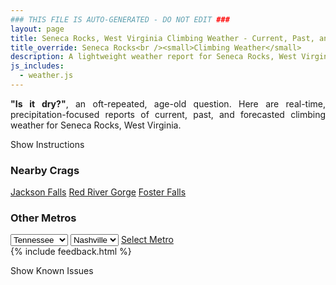 ```yaml
---
### THIS FILE IS AUTO-GENERATED - DO NOT EDIT ###
layout: page
title: Seneca Rocks, West Virginia Climbing Weather - Current, Past, and Forecasted Report
title_override: Seneca Rocks<br /><small>Climbing Weather</small>
description: A lightweight weather report for Seneca Rocks, West Virginia. Optimized for slow internet connections.
js_includes:
  - weather.js
---
```


<section class="measure center lh-copy f5-ns f6 ph2 mv4" style="text-align: justify;">
<strong>"Is it dry?"</strong>, an oft-repeated, age-old question. Here are real-time,
precipitation-focused reports of current, past, and forecasted climbing weather for Seneca Rocks, West Virginia.
</section>

<p id="settings-toggle" class="mw5 b center tc hover-light-red black-70 pointer">Show Instructions</p>
<section id="settings" class="overflow-hidden" style="display:none;">
    <div class="mv2 ph2 center">
        <div class="fn f6 tc pv2">
            <p class="measure lh-copy center"><strong>Show/hide hourly forecasts</strong> by clicking the desired day.</p>
            <hr class="mw5 p0 mv2 o-60 b0 bt b--light-red light-red bg-light-red">
            <p class="measure lh-copy center"><strong>Current and Past conditions</strong> are measured by the nearest weather station. <strong>Forecast conditions</strong> are calculated and polled separately.</p>
            <hr class="mw5 p0 mv2 o-60 b0 bt b--light-red light-red bg-light-red">
            <p class="measure lh-copy center"><strong>Having issues?</strong> Try <a id="clear-cache" class="no-underline relative fancy-link light-red hover-light-red" href="#">clearing the local cache</a>.</p>
            <hr class="mw5 p0 mv2 o-60 b0 bt b--light-red light-red bg-light-red">
            <p class="measure lh-copy center">Weather data sourced from <a class="no-underline fancy-link relative light-red" target="_blank" href="https://www.weather.gov/documentation/services-web-api">weather.gov</a>.</p>
        </div>
    </div>
</section>
<section id="weather" data-crag="seneca-rocks-west-virginia" class="mv4-ns mv3 ph2 center"></section>
<section id="nearby" class="tc lh-copy">
  <h3>Nearby Crags</h3>
<a class="nowrap no-underline fancy-link relative light-red mh3" href="/crags/jackson-falls-illinois-weather.html">Jackson Falls</a>
<a class="nowrap no-underline fancy-link relative light-red mh3" href="/crags/red-river-gorge-kentucky-weather.html">Red River Gorge</a>
<a class="nowrap no-underline fancy-link relative light-red mh3" href="/crags/foster-falls-tennessee-weather.html">Foster Falls</a>
</section>
<section id="nearby" class="tc lh-copy">
  <h3>Other Metros</h3>
  <select class="ma1 bg-near-white pa2" id="stateSel">
    <option value="Texas">Texas</option>
    <option value="Washington">Washington</option>
    <option value="Colorado">Colorado</option>
    <option value="Tennessee" selected>Tennessee</option>
    <option value="Utah">Utah</option>
    <option value="California">California</option>
  </select>
  <select class="ma1 bg-near-white pa2" id="citySel">
    <option value="Nashville" selected>Nashville</option>
  </select>
  <a id="selectMetro" class="f6 link dim ph3 pv2 ma1 dib white bg-light-red" href="/crags/nashville-tennessee-weather.html">Select Metro</a>
  <script>
    var states = [];
    states["Texas"] = "Austin"
    states["Washington"] = "Seattle"
    states["Colorado"] = "Denver"
    states["Tennessee"] = "Nashville"
    states["Utah"] = "Salt Lake City"
    states["California"] = "San Francisco|Los Angeles"
  </script>
</section>
{% include feedback.html %}
<p id="issues-toggle" class="mw5 b center tc hover-light-red black-70 pointer">Show Known Issues</p>
<section id="issues" class="overflow-hidden tc f6">
</section>

<script>
  var weekly_LWX_14_57 = {"updated":"2023-02-05T07:48:00+00:00","units":"us","forecastGenerator":"BaselineForecastGenerator","generatedAt":"2023-02-05T08:33:29+00:00","updateTime":"2023-02-05T07:48:00+00:00","validTimes":"2023-02-05T01:00:00+00:00/P8D","elevation":{"unitCode":"wmoUnit:m","value":631.8504},"periods":[{"number":1,"name":"Overnight","startTime":"2023-02-05T03:00:00-05:00","endTime":"2023-02-05T06:00:00-05:00","isDaytime":false,"temperature":31,"temperatureUnit":"F","temperatureTrend":"rising","windSpeed":"7 to 10 mph","windDirection":"SW","icon":"https://api.weather.gov/icons/land/night/bkn?size=medium","shortForecast":"Mostly Cloudy","detailedForecast":"Mostly cloudy. Low around 31, with temperatures rising to around 37 overnight. Southwest wind 7 to 10 mph."},{"number":2,"name":"Sunday","startTime":"2023-02-05T06:00:00-05:00","endTime":"2023-02-05T18:00:00-05:00","isDaytime":true,"temperature":53,"temperatureUnit":"F","temperatureTrend":null,"windSpeed":"7 to 17 mph","windDirection":"SW","icon":"https://api.weather.gov/icons/land/day/bkn?size=medium","shortForecast":"Mostly Cloudy","detailedForecast":"Mostly cloudy, with a high near 53. Southwest wind 7 to 17 mph, with gusts as high as 26 mph."},{"number":3,"name":"Sunday Night","startTime":"2023-02-05T18:00:00-05:00","endTime":"2023-02-06T06:00:00-05:00","isDaytime":false,"temperature":35,"temperatureUnit":"F","temperatureTrend":null,"windSpeed":"10 mph","windDirection":"W","icon":"https://api.weather.gov/icons/land/night/rain_showers,20/snow,20?size=medium","shortForecast":"Slight Chance Rain Showers then Slight Chance Rain And Snow Showers","detailedForecast":"A slight chance of rain showers between 7pm and 4am, then a slight chance of rain and snow showers. Mostly cloudy, with a low around 35. West wind around 10 mph, with gusts as high as 23 mph. Chance of precipitation is 20%."},{"number":4,"name":"Monday","startTime":"2023-02-06T06:00:00-05:00","endTime":"2023-02-06T18:00:00-05:00","isDaytime":true,"temperature":43,"temperatureUnit":"F","temperatureTrend":null,"windSpeed":"3 to 9 mph","windDirection":"NW","icon":"https://api.weather.gov/icons/land/day/snow,20/sct?size=medium","shortForecast":"Slight Chance Rain And Snow Showers then Mostly Sunny","detailedForecast":"A slight chance of rain and snow showers before 7am. Mostly sunny, with a high near 43. Northwest wind 3 to 9 mph, with gusts as high as 22 mph. Chance of precipitation is 20%."},{"number":5,"name":"Monday Night","startTime":"2023-02-06T18:00:00-05:00","endTime":"2023-02-07T06:00:00-05:00","isDaytime":false,"temperature":29,"temperatureUnit":"F","temperatureTrend":null,"windSpeed":"2 to 6 mph","windDirection":"SW","icon":"https://api.weather.gov/icons/land/night/sct?size=medium","shortForecast":"Partly Cloudy","detailedForecast":"Partly cloudy, with a low around 29. Southwest wind 2 to 6 mph."},{"number":6,"name":"Tuesday","startTime":"2023-02-07T06:00:00-05:00","endTime":"2023-02-07T18:00:00-05:00","isDaytime":true,"temperature":55,"temperatureUnit":"F","temperatureTrend":null,"windSpeed":"6 to 13 mph","windDirection":"SW","icon":"https://api.weather.gov/icons/land/day/bkn?size=medium","shortForecast":"Partly Sunny","detailedForecast":"Partly sunny, with a high near 55."},{"number":7,"name":"Tuesday Night","startTime":"2023-02-07T18:00:00-05:00","endTime":"2023-02-08T06:00:00-05:00","isDaytime":false,"temperature":42,"temperatureUnit":"F","temperatureTrend":null,"windSpeed":"14 to 17 mph","windDirection":"SW","icon":"https://api.weather.gov/icons/land/night/bkn?size=medium","shortForecast":"Mostly Cloudy","detailedForecast":"Mostly cloudy, with a low around 42."},{"number":8,"name":"Wednesday","startTime":"2023-02-08T06:00:00-05:00","endTime":"2023-02-08T18:00:00-05:00","isDaytime":true,"temperature":57,"temperatureUnit":"F","temperatureTrend":null,"windSpeed":"6 to 13 mph","windDirection":"SW","icon":"https://api.weather.gov/icons/land/day/bkn?size=medium","shortForecast":"Mostly Cloudy","detailedForecast":"Mostly cloudy, with a high near 57."},{"number":9,"name":"Wednesday Night","startTime":"2023-02-08T18:00:00-05:00","endTime":"2023-02-09T06:00:00-05:00","isDaytime":false,"temperature":42,"temperatureUnit":"F","temperatureTrend":null,"windSpeed":"6 to 13 mph","windDirection":"S","icon":"https://api.weather.gov/icons/land/night/bkn/rain_showers?size=medium","shortForecast":"Mostly Cloudy then Slight Chance Rain Showers","detailedForecast":"A slight chance of rain showers after 1am. Mostly cloudy, with a low around 42."},{"number":10,"name":"Thursday","startTime":"2023-02-09T06:00:00-05:00","endTime":"2023-02-09T18:00:00-05:00","isDaytime":true,"temperature":58,"temperatureUnit":"F","temperatureTrend":null,"windSpeed":"13 to 20 mph","windDirection":"SW","icon":"https://api.weather.gov/icons/land/day/rain_showers,60?size=medium","shortForecast":"Rain Showers Likely","detailedForecast":"Rain showers likely. Mostly cloudy, with a high near 58. Chance of precipitation is 60%."},{"number":11,"name":"Thursday Night","startTime":"2023-02-09T18:00:00-05:00","endTime":"2023-02-10T06:00:00-05:00","isDaytime":false,"temperature":41,"temperatureUnit":"F","temperatureTrend":null,"windSpeed":"10 to 16 mph","windDirection":"SW","icon":"https://api.weather.gov/icons/land/night/rain_showers,50/rain_showers?size=medium","shortForecast":"Chance Rain Showers","detailedForecast":"A chance of rain showers before 1am. Mostly cloudy, with a low around 41. Chance of precipitation is 50%."},{"number":12,"name":"Friday","startTime":"2023-02-10T06:00:00-05:00","endTime":"2023-02-10T18:00:00-05:00","isDaytime":true,"temperature":54,"temperatureUnit":"F","temperatureTrend":null,"windSpeed":"10 mph","windDirection":"SW","icon":"https://api.weather.gov/icons/land/day/rain_showers?size=medium","shortForecast":"Slight Chance Rain Showers","detailedForecast":"A slight chance of rain showers after 7am. Mostly cloudy, with a high near 54."},{"number":13,"name":"Friday Night","startTime":"2023-02-10T18:00:00-05:00","endTime":"2023-02-11T06:00:00-05:00","isDaytime":false,"temperature":30,"temperatureUnit":"F","temperatureTrend":null,"windSpeed":"9 to 14 mph","windDirection":"SW","icon":"https://api.weather.gov/icons/land/night/rain_showers?size=medium","shortForecast":"Slight Chance Rain Showers","detailedForecast":"A slight chance of rain showers. Mostly cloudy, with a low around 30."},{"number":14,"name":"Saturday","startTime":"2023-02-11T06:00:00-05:00","endTime":"2023-02-11T18:00:00-05:00","isDaytime":true,"temperature":37,"temperatureUnit":"F","temperatureTrend":null,"windSpeed":"14 to 17 mph","windDirection":"W","icon":"https://api.weather.gov/icons/land/day/rain_showers,30/snow,30?size=medium","shortForecast":"Chance Rain Showers then Slight Chance Rain And Snow Showers","detailedForecast":"A chance of rain showers before 1pm, then a slight chance of rain and snow showers. Mostly cloudy, with a high near 37. Chance of precipitation is 30%."}]}
  var hourly_LWX_14_57 = {"@context":["https://geojson.org/geojson-ld/geojson-context.jsonld",{"@version":"1.1","wx":"https://api.weather.gov/ontology#","geo":"http://www.opengis.net/ont/geosparql#","unit":"http://codes.wmo.int/common/unit/","@vocab":"https://api.weather.gov/ontology#"}],"type":"Feature","geometry":{"type":"Polygon","coordinates":[[[-79.3972496,38.8393141],[-79.40051389999999,38.8173131],[-79.37227449999999,38.8147678],[-79.36900429999999,38.8367685],[-79.3972496,38.8393141]]]},"properties":{"updated":"2023-02-05T07:48:00+00:00","units":"us","forecastGenerator":"HourlyForecastGenerator","generatedAt":"2023-02-05T08:33:30+00:00","updateTime":"2023-02-05T07:48:00+00:00","validTimes":"2023-02-05T01:00:00+00:00/P8D","elevation":{"unitCode":"wmoUnit:m","value":631.8504},"periods":[{"number":1,"name":"","startTime":"2023-02-05T03:00:00-05:00","endTime":"2023-02-05T04:00:00-05:00","isDaytime":false,"temperature":38,"temperatureUnit":"F","temperatureTrend":null,"windSpeed":"10 mph","windDirection":"SW","icon":"https://api.weather.gov/icons/land/night/bkn?size=small","shortForecast":"Mostly Cloudy","detailedForecast":""},{"number":2,"name":"","startTime":"2023-02-05T04:00:00-05:00","endTime":"2023-02-05T05:00:00-05:00","isDaytime":false,"temperature":38,"temperatureUnit":"F","temperatureTrend":null,"windSpeed":"8 mph","windDirection":"W","icon":"https://api.weather.gov/icons/land/night/bkn?size=small","shortForecast":"Mostly Cloudy","detailedForecast":""},{"number":3,"name":"","startTime":"2023-02-05T05:00:00-05:00","endTime":"2023-02-05T06:00:00-05:00","isDaytime":false,"temperature":37,"temperatureUnit":"F","temperatureTrend":null,"windSpeed":"7 mph","windDirection":"SW","icon":"https://api.weather.gov/icons/land/night/bkn?size=small","shortForecast":"Mostly Cloudy","detailedForecast":""},{"number":4,"name":"","startTime":"2023-02-05T06:00:00-05:00","endTime":"2023-02-05T07:00:00-05:00","isDaytime":true,"temperature":35,"temperatureUnit":"F","temperatureTrend":null,"windSpeed":"7 mph","windDirection":"SW","icon":"https://api.weather.gov/icons/land/day/bkn?size=small","shortForecast":"Partly Sunny","detailedForecast":""},{"number":5,"name":"","startTime":"2023-02-05T07:00:00-05:00","endTime":"2023-02-05T08:00:00-05:00","isDaytime":true,"temperature":38,"temperatureUnit":"F","temperatureTrend":null,"windSpeed":"7 mph","windDirection":"SW","icon":"https://api.weather.gov/icons/land/day/bkn?size=small","shortForecast":"Partly Sunny","detailedForecast":""},{"number":6,"name":"","startTime":"2023-02-05T08:00:00-05:00","endTime":"2023-02-05T09:00:00-05:00","isDaytime":true,"temperature":39,"temperatureUnit":"F","temperatureTrend":null,"windSpeed":"7 mph","windDirection":"SW","icon":"https://api.weather.gov/icons/land/day/bkn?size=small","shortForecast":"Mostly Cloudy","detailedForecast":""},{"number":7,"name":"","startTime":"2023-02-05T09:00:00-05:00","endTime":"2023-02-05T10:00:00-05:00","isDaytime":true,"temperature":42,"temperatureUnit":"F","temperatureTrend":null,"windSpeed":"8 mph","windDirection":"SW","icon":"https://api.weather.gov/icons/land/day/bkn?size=small","shortForecast":"Mostly Cloudy","detailedForecast":""},{"number":8,"name":"","startTime":"2023-02-05T10:00:00-05:00","endTime":"2023-02-05T11:00:00-05:00","isDaytime":true,"temperature":47,"temperatureUnit":"F","temperatureTrend":null,"windSpeed":"15 mph","windDirection":"SW","icon":"https://api.weather.gov/icons/land/day/bkn?size=small","shortForecast":"Mostly Cloudy","detailedForecast":""},{"number":9,"name":"","startTime":"2023-02-05T11:00:00-05:00","endTime":"2023-02-05T12:00:00-05:00","isDaytime":true,"temperature":49,"temperatureUnit":"F","temperatureTrend":null,"windSpeed":"15 mph","windDirection":"W","icon":"https://api.weather.gov/icons/land/day/bkn?size=small","shortForecast":"Mostly Cloudy","detailedForecast":""},{"number":10,"name":"","startTime":"2023-02-05T12:00:00-05:00","endTime":"2023-02-05T13:00:00-05:00","isDaytime":true,"temperature":51,"temperatureUnit":"F","temperatureTrend":null,"windSpeed":"15 mph","windDirection":"W","icon":"https://api.weather.gov/icons/land/day/bkn?size=small","shortForecast":"Mostly Cloudy","detailedForecast":""},{"number":11,"name":"","startTime":"2023-02-05T13:00:00-05:00","endTime":"2023-02-05T14:00:00-05:00","isDaytime":true,"temperature":52,"temperatureUnit":"F","temperatureTrend":null,"windSpeed":"17 mph","windDirection":"W","icon":"https://api.weather.gov/icons/land/day/bkn?size=small","shortForecast":"Mostly Cloudy","detailedForecast":""},{"number":12,"name":"","startTime":"2023-02-05T14:00:00-05:00","endTime":"2023-02-05T15:00:00-05:00","isDaytime":true,"temperature":52,"temperatureUnit":"F","temperatureTrend":null,"windSpeed":"16 mph","windDirection":"SW","icon":"https://api.weather.gov/icons/land/day/bkn?size=small","shortForecast":"Mostly Cloudy","detailedForecast":""},{"number":13,"name":"","startTime":"2023-02-05T15:00:00-05:00","endTime":"2023-02-05T16:00:00-05:00","isDaytime":true,"temperature":52,"temperatureUnit":"F","temperatureTrend":null,"windSpeed":"15 mph","windDirection":"SW","icon":"https://api.weather.gov/icons/land/day/bkn?size=small","shortForecast":"Mostly Cloudy","detailedForecast":""},{"number":14,"name":"","startTime":"2023-02-05T16:00:00-05:00","endTime":"2023-02-05T17:00:00-05:00","isDaytime":true,"temperature":51,"temperatureUnit":"F","temperatureTrend":null,"windSpeed":"15 mph","windDirection":"SW","icon":"https://api.weather.gov/icons/land/day/bkn?size=small","shortForecast":"Mostly Cloudy","detailedForecast":""},{"number":15,"name":"","startTime":"2023-02-05T17:00:00-05:00","endTime":"2023-02-05T18:00:00-05:00","isDaytime":true,"temperature":48,"temperatureUnit":"F","temperatureTrend":null,"windSpeed":"13 mph","windDirection":"SW","icon":"https://api.weather.gov/icons/land/day/bkn?size=small","shortForecast":"Mostly Cloudy","detailedForecast":""},{"number":16,"name":"","startTime":"2023-02-05T18:00:00-05:00","endTime":"2023-02-05T19:00:00-05:00","isDaytime":false,"temperature":45,"temperatureUnit":"F","temperatureTrend":null,"windSpeed":"10 mph","windDirection":"SW","icon":"https://api.weather.gov/icons/land/night/bkn?size=small","shortForecast":"Mostly Cloudy","detailedForecast":""},{"number":17,"name":"","startTime":"2023-02-05T19:00:00-05:00","endTime":"2023-02-05T20:00:00-05:00","isDaytime":false,"temperature":42,"temperatureUnit":"F","temperatureTrend":null,"windSpeed":"10 mph","windDirection":"SW","icon":"https://api.weather.gov/icons/land/night/rain_showers?size=small","shortForecast":"Slight Chance Rain Showers","detailedForecast":""},{"number":18,"name":"","startTime":"2023-02-05T20:00:00-05:00","endTime":"2023-02-05T21:00:00-05:00","isDaytime":false,"temperature":41,"temperatureUnit":"F","temperatureTrend":null,"windSpeed":"10 mph","windDirection":"SW","icon":"https://api.weather.gov/icons/land/night/rain_showers?size=small","shortForecast":"Slight Chance Rain Showers","detailedForecast":""},{"number":19,"name":"","startTime":"2023-02-05T21:00:00-05:00","endTime":"2023-02-05T22:00:00-05:00","isDaytime":false,"temperature":41,"temperatureUnit":"F","temperatureTrend":null,"windSpeed":"10 mph","windDirection":"W","icon":"https://api.weather.gov/icons/land/night/rain_showers?size=small","shortForecast":"Slight Chance Rain Showers","detailedForecast":""},{"number":20,"name":"","startTime":"2023-02-05T22:00:00-05:00","endTime":"2023-02-05T23:00:00-05:00","isDaytime":false,"temperature":40,"temperatureUnit":"F","temperatureTrend":null,"windSpeed":"9 mph","windDirection":"W","icon":"https://api.weather.gov/icons/land/night/rain_showers?size=small","shortForecast":"Slight Chance Rain Showers","detailedForecast":""},{"number":21,"name":"","startTime":"2023-02-05T23:00:00-05:00","endTime":"2023-02-06T00:00:00-05:00","isDaytime":false,"temperature":40,"temperatureUnit":"F","temperatureTrend":null,"windSpeed":"9 mph","windDirection":"W","icon":"https://api.weather.gov/icons/land/night/rain_showers?size=small","shortForecast":"Slight Chance Rain Showers","detailedForecast":""},{"number":22,"name":"","startTime":"2023-02-06T00:00:00-05:00","endTime":"2023-02-06T01:00:00-05:00","isDaytime":false,"temperature":39,"temperatureUnit":"F","temperatureTrend":null,"windSpeed":"9 mph","windDirection":"W","icon":"https://api.weather.gov/icons/land/night/rain_showers?size=small","shortForecast":"Slight Chance Rain Showers","detailedForecast":""},{"number":23,"name":"","startTime":"2023-02-06T01:00:00-05:00","endTime":"2023-02-06T02:00:00-05:00","isDaytime":false,"temperature":39,"temperatureUnit":"F","temperatureTrend":null,"windSpeed":"9 mph","windDirection":"W","icon":"https://api.weather.gov/icons/land/night/rain_showers?size=small","shortForecast":"Slight Chance Rain Showers","detailedForecast":""},{"number":24,"name":"","startTime":"2023-02-06T02:00:00-05:00","endTime":"2023-02-06T03:00:00-05:00","isDaytime":false,"temperature":39,"temperatureUnit":"F","temperatureTrend":null,"windSpeed":"9 mph","windDirection":"W","icon":"https://api.weather.gov/icons/land/night/rain_showers?size=small","shortForecast":"Slight Chance Rain Showers","detailedForecast":""},{"number":25,"name":"","startTime":"2023-02-06T03:00:00-05:00","endTime":"2023-02-06T04:00:00-05:00","isDaytime":false,"temperature":38,"temperatureUnit":"F","temperatureTrend":null,"windSpeed":"9 mph","windDirection":"W","icon":"https://api.weather.gov/icons/land/night/rain_showers?size=small","shortForecast":"Slight Chance Rain Showers","detailedForecast":""},{"number":26,"name":"","startTime":"2023-02-06T04:00:00-05:00","endTime":"2023-02-06T05:00:00-05:00","isDaytime":false,"temperature":36,"temperatureUnit":"F","temperatureTrend":null,"windSpeed":"9 mph","windDirection":"W","icon":"https://api.weather.gov/icons/land/night/snow?size=small","shortForecast":"Slight Chance Rain And Snow Showers","detailedForecast":""},{"number":27,"name":"","startTime":"2023-02-06T05:00:00-05:00","endTime":"2023-02-06T06:00:00-05:00","isDaytime":false,"temperature":36,"temperatureUnit":"F","temperatureTrend":null,"windSpeed":"9 mph","windDirection":"W","icon":"https://api.weather.gov/icons/land/night/snow?size=small","shortForecast":"Slight Chance Rain And Snow Showers","detailedForecast":""},{"number":28,"name":"","startTime":"2023-02-06T06:00:00-05:00","endTime":"2023-02-06T07:00:00-05:00","isDaytime":true,"temperature":35,"temperatureUnit":"F","temperatureTrend":null,"windSpeed":"9 mph","windDirection":"W","icon":"https://api.weather.gov/icons/land/day/snow?size=small","shortForecast":"Slight Chance Rain And Snow Showers","detailedForecast":""},{"number":29,"name":"","startTime":"2023-02-06T07:00:00-05:00","endTime":"2023-02-06T08:00:00-05:00","isDaytime":true,"temperature":35,"temperatureUnit":"F","temperatureTrend":null,"windSpeed":"9 mph","windDirection":"NW","icon":"https://api.weather.gov/icons/land/day/bkn?size=small","shortForecast":"Partly Sunny","detailedForecast":""},{"number":30,"name":"","startTime":"2023-02-06T08:00:00-05:00","endTime":"2023-02-06T09:00:00-05:00","isDaytime":true,"temperature":35,"temperatureUnit":"F","temperatureTrend":null,"windSpeed":"9 mph","windDirection":"NW","icon":"https://api.weather.gov/icons/land/day/bkn?size=small","shortForecast":"Partly Sunny","detailedForecast":""},{"number":31,"name":"","startTime":"2023-02-06T09:00:00-05:00","endTime":"2023-02-06T10:00:00-05:00","isDaytime":true,"temperature":36,"temperatureUnit":"F","temperatureTrend":null,"windSpeed":"9 mph","windDirection":"NW","icon":"https://api.weather.gov/icons/land/day/bkn?size=small","shortForecast":"Partly Sunny","detailedForecast":""},{"number":32,"name":"","startTime":"2023-02-06T10:00:00-05:00","endTime":"2023-02-06T11:00:00-05:00","isDaytime":true,"temperature":37,"temperatureUnit":"F","temperatureTrend":null,"windSpeed":"9 mph","windDirection":"NW","icon":"https://api.weather.gov/icons/land/day/bkn?size=small","shortForecast":"Partly Sunny","detailedForecast":""},{"number":33,"name":"","startTime":"2023-02-06T11:00:00-05:00","endTime":"2023-02-06T12:00:00-05:00","isDaytime":true,"temperature":38,"temperatureUnit":"F","temperatureTrend":null,"windSpeed":"9 mph","windDirection":"NW","icon":"https://api.weather.gov/icons/land/day/bkn?size=small","shortForecast":"Partly Sunny","detailedForecast":""},{"number":34,"name":"","startTime":"2023-02-06T12:00:00-05:00","endTime":"2023-02-06T13:00:00-05:00","isDaytime":true,"temperature":39,"temperatureUnit":"F","temperatureTrend":null,"windSpeed":"9 mph","windDirection":"NW","icon":"https://api.weather.gov/icons/land/day/sct?size=small","shortForecast":"Mostly Sunny","detailedForecast":""},{"number":35,"name":"","startTime":"2023-02-06T13:00:00-05:00","endTime":"2023-02-06T14:00:00-05:00","isDaytime":true,"temperature":40,"temperatureUnit":"F","temperatureTrend":null,"windSpeed":"8 mph","windDirection":"NW","icon":"https://api.weather.gov/icons/land/day/sct?size=small","shortForecast":"Mostly Sunny","detailedForecast":""},{"number":36,"name":"","startTime":"2023-02-06T14:00:00-05:00","endTime":"2023-02-06T15:00:00-05:00","isDaytime":true,"temperature":41,"temperatureUnit":"F","temperatureTrend":null,"windSpeed":"7 mph","windDirection":"NW","icon":"https://api.weather.gov/icons/land/day/sct?size=small","shortForecast":"Mostly Sunny","detailedForecast":""},{"number":37,"name":"","startTime":"2023-02-06T15:00:00-05:00","endTime":"2023-02-06T16:00:00-05:00","isDaytime":true,"temperature":42,"temperatureUnit":"F","temperatureTrend":null,"windSpeed":"6 mph","windDirection":"NW","icon":"https://api.weather.gov/icons/land/day/few?size=small","shortForecast":"Sunny","detailedForecast":""},{"number":38,"name":"","startTime":"2023-02-06T16:00:00-05:00","endTime":"2023-02-06T17:00:00-05:00","isDaytime":true,"temperature":42,"temperatureUnit":"F","temperatureTrend":null,"windSpeed":"5 mph","windDirection":"NW","icon":"https://api.weather.gov/icons/land/day/few?size=small","shortForecast":"Sunny","detailedForecast":""},{"number":39,"name":"","startTime":"2023-02-06T17:00:00-05:00","endTime":"2023-02-06T18:00:00-05:00","isDaytime":true,"temperature":40,"temperatureUnit":"F","temperatureTrend":null,"windSpeed":"3 mph","windDirection":"NW","icon":"https://api.weather.gov/icons/land/day/few?size=small","shortForecast":"Sunny","detailedForecast":""},{"number":40,"name":"","startTime":"2023-02-06T18:00:00-05:00","endTime":"2023-02-06T19:00:00-05:00","isDaytime":false,"temperature":37,"temperatureUnit":"F","temperatureTrend":null,"windSpeed":"3 mph","windDirection":"NW","icon":"https://api.weather.gov/icons/land/night/few?size=small","shortForecast":"Mostly Clear","detailedForecast":""},{"number":41,"name":"","startTime":"2023-02-06T19:00:00-05:00","endTime":"2023-02-06T20:00:00-05:00","isDaytime":false,"temperature":34,"temperatureUnit":"F","temperatureTrend":null,"windSpeed":"3 mph","windDirection":"W","icon":"https://api.weather.gov/icons/land/night/few?size=small","shortForecast":"Mostly Clear","detailedForecast":""},{"number":42,"name":"","startTime":"2023-02-06T20:00:00-05:00","endTime":"2023-02-06T21:00:00-05:00","isDaytime":false,"temperature":32,"temperatureUnit":"F","temperatureTrend":null,"windSpeed":"2 mph","windDirection":"W","icon":"https://api.weather.gov/icons/land/night/few?size=small","shortForecast":"Mostly Clear","detailedForecast":""},{"number":43,"name":"","startTime":"2023-02-06T21:00:00-05:00","endTime":"2023-02-06T22:00:00-05:00","isDaytime":false,"temperature":31,"temperatureUnit":"F","temperatureTrend":null,"windSpeed":"2 mph","windDirection":"W","icon":"https://api.weather.gov/icons/land/night/few?size=small","shortForecast":"Mostly Clear","detailedForecast":""},{"number":44,"name":"","startTime":"2023-02-06T22:00:00-05:00","endTime":"2023-02-06T23:00:00-05:00","isDaytime":false,"temperature":30,"temperatureUnit":"F","temperatureTrend":null,"windSpeed":"2 mph","windDirection":"SW","icon":"https://api.weather.gov/icons/land/night/few?size=small","shortForecast":"Mostly Clear","detailedForecast":""},{"number":45,"name":"","startTime":"2023-02-06T23:00:00-05:00","endTime":"2023-02-07T00:00:00-05:00","isDaytime":false,"temperature":30,"temperatureUnit":"F","temperatureTrend":null,"windSpeed":"2 mph","windDirection":"SW","icon":"https://api.weather.gov/icons/land/night/sct?size=small","shortForecast":"Partly Cloudy","detailedForecast":""},{"number":46,"name":"","startTime":"2023-02-07T00:00:00-05:00","endTime":"2023-02-07T01:00:00-05:00","isDaytime":false,"temperature":30,"temperatureUnit":"F","temperatureTrend":null,"windSpeed":"2 mph","windDirection":"SW","icon":"https://api.weather.gov/icons/land/night/sct?size=small","shortForecast":"Partly Cloudy","detailedForecast":""},{"number":47,"name":"","startTime":"2023-02-07T01:00:00-05:00","endTime":"2023-02-07T02:00:00-05:00","isDaytime":false,"temperature":30,"temperatureUnit":"F","temperatureTrend":null,"windSpeed":"3 mph","windDirection":"S","icon":"https://api.weather.gov/icons/land/night/bkn?size=small","shortForecast":"Mostly Cloudy","detailedForecast":""},{"number":48,"name":"","startTime":"2023-02-07T02:00:00-05:00","endTime":"2023-02-07T03:00:00-05:00","isDaytime":false,"temperature":30,"temperatureUnit":"F","temperatureTrend":null,"windSpeed":"3 mph","windDirection":"S","icon":"https://api.weather.gov/icons/land/night/bkn?size=small","shortForecast":"Mostly Cloudy","detailedForecast":""},{"number":49,"name":"","startTime":"2023-02-07T03:00:00-05:00","endTime":"2023-02-07T04:00:00-05:00","isDaytime":false,"temperature":30,"temperatureUnit":"F","temperatureTrend":null,"windSpeed":"5 mph","windDirection":"S","icon":"https://api.weather.gov/icons/land/night/bkn?size=small","shortForecast":"Mostly Cloudy","detailedForecast":""},{"number":50,"name":"","startTime":"2023-02-07T04:00:00-05:00","endTime":"2023-02-07T05:00:00-05:00","isDaytime":false,"temperature":31,"temperatureUnit":"F","temperatureTrend":null,"windSpeed":"6 mph","windDirection":"S","icon":"https://api.weather.gov/icons/land/night/bkn?size=small","shortForecast":"Mostly Cloudy","detailedForecast":""},{"number":51,"name":"","startTime":"2023-02-07T05:00:00-05:00","endTime":"2023-02-07T06:00:00-05:00","isDaytime":false,"temperature":32,"temperatureUnit":"F","temperatureTrend":null,"windSpeed":"6 mph","windDirection":"S","icon":"https://api.weather.gov/icons/land/night/bkn?size=small","shortForecast":"Mostly Cloudy","detailedForecast":""},{"number":52,"name":"","startTime":"2023-02-07T06:00:00-05:00","endTime":"2023-02-07T07:00:00-05:00","isDaytime":true,"temperature":32,"temperatureUnit":"F","temperatureTrend":null,"windSpeed":"6 mph","windDirection":"S","icon":"https://api.weather.gov/icons/land/day/bkn?size=small","shortForecast":"Partly Sunny","detailedForecast":""},{"number":53,"name":"","startTime":"2023-02-07T07:00:00-05:00","endTime":"2023-02-07T08:00:00-05:00","isDaytime":true,"temperature":34,"temperatureUnit":"F","temperatureTrend":null,"windSpeed":"7 mph","windDirection":"S","icon":"https://api.weather.gov/icons/land/day/bkn?size=small","shortForecast":"Partly Sunny","detailedForecast":""},{"number":54,"name":"","startTime":"2023-02-07T08:00:00-05:00","endTime":"2023-02-07T09:00:00-05:00","isDaytime":true,"temperature":36,"temperatureUnit":"F","temperatureTrend":null,"windSpeed":"8 mph","windDirection":"S","icon":"https://api.weather.gov/icons/land/day/bkn?size=small","shortForecast":"Partly Sunny","detailedForecast":""},{"number":55,"name":"","startTime":"2023-02-07T09:00:00-05:00","endTime":"2023-02-07T10:00:00-05:00","isDaytime":true,"temperature":40,"temperatureUnit":"F","temperatureTrend":null,"windSpeed":"8 mph","windDirection":"S","icon":"https://api.weather.gov/icons/land/day/bkn?size=small","shortForecast":"Partly Sunny","detailedForecast":""},{"number":56,"name":"","startTime":"2023-02-07T10:00:00-05:00","endTime":"2023-02-07T11:00:00-05:00","isDaytime":true,"temperature":43,"temperatureUnit":"F","temperatureTrend":null,"windSpeed":"9 mph","windDirection":"S","icon":"https://api.weather.gov/icons/land/day/bkn?size=small","shortForecast":"Partly Sunny","detailedForecast":""},{"number":57,"name":"","startTime":"2023-02-07T11:00:00-05:00","endTime":"2023-02-07T12:00:00-05:00","isDaytime":true,"temperature":47,"temperatureUnit":"F","temperatureTrend":null,"windSpeed":"9 mph","windDirection":"S","icon":"https://api.weather.gov/icons/land/day/bkn?size=small","shortForecast":"Partly Sunny","detailedForecast":""},{"number":58,"name":"","startTime":"2023-02-07T12:00:00-05:00","endTime":"2023-02-07T13:00:00-05:00","isDaytime":true,"temperature":50,"temperatureUnit":"F","temperatureTrend":null,"windSpeed":"9 mph","windDirection":"SW","icon":"https://api.weather.gov/icons/land/day/bkn?size=small","shortForecast":"Partly Sunny","detailedForecast":""},{"number":59,"name":"","startTime":"2023-02-07T13:00:00-05:00","endTime":"2023-02-07T14:00:00-05:00","isDaytime":true,"temperature":53,"temperatureUnit":"F","temperatureTrend":null,"windSpeed":"10 mph","windDirection":"SW","icon":"https://api.weather.gov/icons/land/day/bkn?size=small","shortForecast":"Partly Sunny","detailedForecast":""},{"number":60,"name":"","startTime":"2023-02-07T14:00:00-05:00","endTime":"2023-02-07T15:00:00-05:00","isDaytime":true,"temperature":54,"temperatureUnit":"F","temperatureTrend":null,"windSpeed":"10 mph","windDirection":"SW","icon":"https://api.weather.gov/icons/land/day/bkn?size=small","shortForecast":"Partly Sunny","detailedForecast":""},{"number":61,"name":"","startTime":"2023-02-07T15:00:00-05:00","endTime":"2023-02-07T16:00:00-05:00","isDaytime":true,"temperature":55,"temperatureUnit":"F","temperatureTrend":null,"windSpeed":"10 mph","windDirection":"SW","icon":"https://api.weather.gov/icons/land/day/bkn?size=small","shortForecast":"Partly Sunny","detailedForecast":""},{"number":62,"name":"","startTime":"2023-02-07T16:00:00-05:00","endTime":"2023-02-07T17:00:00-05:00","isDaytime":true,"temperature":54,"temperatureUnit":"F","temperatureTrend":null,"windSpeed":"12 mph","windDirection":"SW","icon":"https://api.weather.gov/icons/land/day/bkn?size=small","shortForecast":"Partly Sunny","detailedForecast":""},{"number":63,"name":"","startTime":"2023-02-07T17:00:00-05:00","endTime":"2023-02-07T18:00:00-05:00","isDaytime":true,"temperature":52,"temperatureUnit":"F","temperatureTrend":null,"windSpeed":"13 mph","windDirection":"SW","icon":"https://api.weather.gov/icons/land/day/bkn?size=small","shortForecast":"Partly Sunny","detailedForecast":""},{"number":64,"name":"","startTime":"2023-02-07T18:00:00-05:00","endTime":"2023-02-07T19:00:00-05:00","isDaytime":false,"temperature":49,"temperatureUnit":"F","temperatureTrend":null,"windSpeed":"14 mph","windDirection":"SW","icon":"https://api.weather.gov/icons/land/night/bkn?size=small","shortForecast":"Mostly Cloudy","detailedForecast":""},{"number":65,"name":"","startTime":"2023-02-07T19:00:00-05:00","endTime":"2023-02-07T20:00:00-05:00","isDaytime":false,"temperature":47,"temperatureUnit":"F","temperatureTrend":null,"windSpeed":"15 mph","windDirection":"SW","icon":"https://api.weather.gov/icons/land/night/bkn?size=small","shortForecast":"Mostly Cloudy","detailedForecast":""},{"number":66,"name":"","startTime":"2023-02-07T20:00:00-05:00","endTime":"2023-02-07T21:00:00-05:00","isDaytime":false,"temperature":46,"temperatureUnit":"F","temperatureTrend":null,"windSpeed":"15 mph","windDirection":"SW","icon":"https://api.weather.gov/icons/land/night/bkn?size=small","shortForecast":"Mostly Cloudy","detailedForecast":""},{"number":67,"name":"","startTime":"2023-02-07T21:00:00-05:00","endTime":"2023-02-07T22:00:00-05:00","isDaytime":false,"temperature":46,"temperatureUnit":"F","temperatureTrend":null,"windSpeed":"16 mph","windDirection":"SW","icon":"https://api.weather.gov/icons/land/night/bkn?size=small","shortForecast":"Mostly Cloudy","detailedForecast":""},{"number":68,"name":"","startTime":"2023-02-07T22:00:00-05:00","endTime":"2023-02-07T23:00:00-05:00","isDaytime":false,"temperature":46,"temperatureUnit":"F","temperatureTrend":null,"windSpeed":"17 mph","windDirection":"SW","icon":"https://api.weather.gov/icons/land/night/bkn?size=small","shortForecast":"Mostly Cloudy","detailedForecast":""},{"number":69,"name":"","startTime":"2023-02-07T23:00:00-05:00","endTime":"2023-02-08T00:00:00-05:00","isDaytime":false,"temperature":46,"temperatureUnit":"F","temperatureTrend":null,"windSpeed":"17 mph","windDirection":"W","icon":"https://api.weather.gov/icons/land/night/bkn?size=small","shortForecast":"Mostly Cloudy","detailedForecast":""},{"number":70,"name":"","startTime":"2023-02-08T00:00:00-05:00","endTime":"2023-02-08T01:00:00-05:00","isDaytime":false,"temperature":46,"temperatureUnit":"F","temperatureTrend":null,"windSpeed":"17 mph","windDirection":"W","icon":"https://api.weather.gov/icons/land/night/bkn?size=small","shortForecast":"Mostly Cloudy","detailedForecast":""},{"number":71,"name":"","startTime":"2023-02-08T01:00:00-05:00","endTime":"2023-02-08T02:00:00-05:00","isDaytime":false,"temperature":46,"temperatureUnit":"F","temperatureTrend":null,"windSpeed":"17 mph","windDirection":"W","icon":"https://api.weather.gov/icons/land/night/bkn?size=small","shortForecast":"Mostly Cloudy","detailedForecast":""},{"number":72,"name":"","startTime":"2023-02-08T02:00:00-05:00","endTime":"2023-02-08T03:00:00-05:00","isDaytime":false,"temperature":45,"temperatureUnit":"F","temperatureTrend":null,"windSpeed":"16 mph","windDirection":"W","icon":"https://api.weather.gov/icons/land/night/bkn?size=small","shortForecast":"Mostly Cloudy","detailedForecast":""},{"number":73,"name":"","startTime":"2023-02-08T03:00:00-05:00","endTime":"2023-02-08T04:00:00-05:00","isDaytime":false,"temperature":45,"temperatureUnit":"F","temperatureTrend":null,"windSpeed":"16 mph","windDirection":"W","icon":"https://api.weather.gov/icons/land/night/bkn?size=small","shortForecast":"Mostly Cloudy","detailedForecast":""},{"number":74,"name":"","startTime":"2023-02-08T04:00:00-05:00","endTime":"2023-02-08T05:00:00-05:00","isDaytime":false,"temperature":43,"temperatureUnit":"F","temperatureTrend":null,"windSpeed":"16 mph","windDirection":"W","icon":"https://api.weather.gov/icons/land/night/bkn?size=small","shortForecast":"Mostly Cloudy","detailedForecast":""},{"number":75,"name":"","startTime":"2023-02-08T05:00:00-05:00","endTime":"2023-02-08T06:00:00-05:00","isDaytime":false,"temperature":42,"temperatureUnit":"F","temperatureTrend":null,"windSpeed":"14 mph","windDirection":"W","icon":"https://api.weather.gov/icons/land/night/bkn?size=small","shortForecast":"Mostly Cloudy","detailedForecast":""},{"number":76,"name":"","startTime":"2023-02-08T06:00:00-05:00","endTime":"2023-02-08T07:00:00-05:00","isDaytime":true,"temperature":42,"temperatureUnit":"F","temperatureTrend":null,"windSpeed":"13 mph","windDirection":"W","icon":"https://api.weather.gov/icons/land/day/bkn?size=small","shortForecast":"Mostly Cloudy","detailedForecast":""},{"number":77,"name":"","startTime":"2023-02-08T07:00:00-05:00","endTime":"2023-02-08T08:00:00-05:00","isDaytime":true,"temperature":42,"temperatureUnit":"F","temperatureTrend":null,"windSpeed":"9 mph","windDirection":"W","icon":"https://api.weather.gov/icons/land/day/bkn?size=small","shortForecast":"Mostly Cloudy","detailedForecast":""},{"number":78,"name":"","startTime":"2023-02-08T08:00:00-05:00","endTime":"2023-02-08T09:00:00-05:00","isDaytime":true,"temperature":43,"temperatureUnit":"F","temperatureTrend":null,"windSpeed":"9 mph","windDirection":"W","icon":"https://api.weather.gov/icons/land/day/bkn?size=small","shortForecast":"Mostly Cloudy","detailedForecast":""},{"number":79,"name":"","startTime":"2023-02-08T09:00:00-05:00","endTime":"2023-02-08T10:00:00-05:00","isDaytime":true,"temperature":44,"temperatureUnit":"F","temperatureTrend":null,"windSpeed":"9 mph","windDirection":"W","icon":"https://api.weather.gov/icons/land/day/bkn?size=small","shortForecast":"Mostly Cloudy","detailedForecast":""},{"number":80,"name":"","startTime":"2023-02-08T10:00:00-05:00","endTime":"2023-02-08T11:00:00-05:00","isDaytime":true,"temperature":46,"temperatureUnit":"F","temperatureTrend":null,"windSpeed":"9 mph","windDirection":"W","icon":"https://api.weather.gov/icons/land/day/bkn?size=small","shortForecast":"Mostly Cloudy","detailedForecast":""},{"number":81,"name":"","startTime":"2023-02-08T11:00:00-05:00","endTime":"2023-02-08T12:00:00-05:00","isDaytime":true,"temperature":49,"temperatureUnit":"F","temperatureTrend":null,"windSpeed":"9 mph","windDirection":"W","icon":"https://api.weather.gov/icons/land/day/bkn?size=small","shortForecast":"Mostly Cloudy","detailedForecast":""},{"number":82,"name":"","startTime":"2023-02-08T12:00:00-05:00","endTime":"2023-02-08T13:00:00-05:00","isDaytime":true,"temperature":52,"temperatureUnit":"F","temperatureTrend":null,"windSpeed":"9 mph","windDirection":"W","icon":"https://api.weather.gov/icons/land/day/bkn?size=small","shortForecast":"Mostly Cloudy","detailedForecast":""},{"number":83,"name":"","startTime":"2023-02-08T13:00:00-05:00","endTime":"2023-02-08T14:00:00-05:00","isDaytime":true,"temperature":54,"temperatureUnit":"F","temperatureTrend":null,"windSpeed":"9 mph","windDirection":"SW","icon":"https://api.weather.gov/icons/land/day/bkn?size=small","shortForecast":"Mostly Cloudy","detailedForecast":""},{"number":84,"name":"","startTime":"2023-02-08T14:00:00-05:00","endTime":"2023-02-08T15:00:00-05:00","isDaytime":true,"temperature":56,"temperatureUnit":"F","temperatureTrend":null,"windSpeed":"8 mph","windDirection":"SW","icon":"https://api.weather.gov/icons/land/day/bkn?size=small","shortForecast":"Mostly Cloudy","detailedForecast":""},{"number":85,"name":"","startTime":"2023-02-08T15:00:00-05:00","endTime":"2023-02-08T16:00:00-05:00","isDaytime":true,"temperature":56,"temperatureUnit":"F","temperatureTrend":null,"windSpeed":"7 mph","windDirection":"SW","icon":"https://api.weather.gov/icons/land/day/bkn?size=small","shortForecast":"Mostly Cloudy","detailedForecast":""},{"number":86,"name":"","startTime":"2023-02-08T16:00:00-05:00","endTime":"2023-02-08T17:00:00-05:00","isDaytime":true,"temperature":56,"temperatureUnit":"F","temperatureTrend":null,"windSpeed":"7 mph","windDirection":"SW","icon":"https://api.weather.gov/icons/land/day/bkn?size=small","shortForecast":"Mostly Cloudy","detailedForecast":""},{"number":87,"name":"","startTime":"2023-02-08T17:00:00-05:00","endTime":"2023-02-08T18:00:00-05:00","isDaytime":true,"temperature":54,"temperatureUnit":"F","temperatureTrend":null,"windSpeed":"6 mph","windDirection":"S","icon":"https://api.weather.gov/icons/land/day/bkn?size=small","shortForecast":"Mostly Cloudy","detailedForecast":""},{"number":88,"name":"","startTime":"2023-02-08T18:00:00-05:00","endTime":"2023-02-08T19:00:00-05:00","isDaytime":false,"temperature":52,"temperatureUnit":"F","temperatureTrend":null,"windSpeed":"6 mph","windDirection":"S","icon":"https://api.weather.gov/icons/land/night/bkn?size=small","shortForecast":"Mostly Cloudy","detailedForecast":""},{"number":89,"name":"","startTime":"2023-02-08T19:00:00-05:00","endTime":"2023-02-08T20:00:00-05:00","isDaytime":false,"temperature":49,"temperatureUnit":"F","temperatureTrend":null,"windSpeed":"7 mph","windDirection":"S","icon":"https://api.weather.gov/icons/land/night/bkn?size=small","shortForecast":"Mostly Cloudy","detailedForecast":""},{"number":90,"name":"","startTime":"2023-02-08T20:00:00-05:00","endTime":"2023-02-08T21:00:00-05:00","isDaytime":false,"temperature":47,"temperatureUnit":"F","temperatureTrend":null,"windSpeed":"7 mph","windDirection":"S","icon":"https://api.weather.gov/icons/land/night/bkn?size=small","shortForecast":"Mostly Cloudy","detailedForecast":""},{"number":91,"name":"","startTime":"2023-02-08T21:00:00-05:00","endTime":"2023-02-08T22:00:00-05:00","isDaytime":false,"temperature":45,"temperatureUnit":"F","temperatureTrend":null,"windSpeed":"7 mph","windDirection":"S","icon":"https://api.weather.gov/icons/land/night/bkn?size=small","shortForecast":"Mostly Cloudy","detailedForecast":""},{"number":92,"name":"","startTime":"2023-02-08T22:00:00-05:00","endTime":"2023-02-08T23:00:00-05:00","isDaytime":false,"temperature":44,"temperatureUnit":"F","temperatureTrend":null,"windSpeed":"8 mph","windDirection":"S","icon":"https://api.weather.gov/icons/land/night/bkn?size=small","shortForecast":"Mostly Cloudy","detailedForecast":""},{"number":93,"name":"","startTime":"2023-02-08T23:00:00-05:00","endTime":"2023-02-09T00:00:00-05:00","isDaytime":false,"temperature":44,"temperatureUnit":"F","temperatureTrend":null,"windSpeed":"8 mph","windDirection":"S","icon":"https://api.weather.gov/icons/land/night/bkn?size=small","shortForecast":"Mostly Cloudy","detailedForecast":""},{"number":94,"name":"","startTime":"2023-02-09T00:00:00-05:00","endTime":"2023-02-09T01:00:00-05:00","isDaytime":false,"temperature":44,"temperatureUnit":"F","temperatureTrend":null,"windSpeed":"9 mph","windDirection":"S","icon":"https://api.weather.gov/icons/land/night/bkn?size=small","shortForecast":"Mostly Cloudy","detailedForecast":""},{"number":95,"name":"","startTime":"2023-02-09T01:00:00-05:00","endTime":"2023-02-09T02:00:00-05:00","isDaytime":false,"temperature":44,"temperatureUnit":"F","temperatureTrend":null,"windSpeed":"10 mph","windDirection":"S","icon":"https://api.weather.gov/icons/land/night/rain_showers?size=small","shortForecast":"Slight Chance Rain Showers","detailedForecast":""},{"number":96,"name":"","startTime":"2023-02-09T02:00:00-05:00","endTime":"2023-02-09T03:00:00-05:00","isDaytime":false,"temperature":44,"temperatureUnit":"F","temperatureTrend":null,"windSpeed":"10 mph","windDirection":"S","icon":"https://api.weather.gov/icons/land/night/rain_showers?size=small","shortForecast":"Slight Chance Rain Showers","detailedForecast":""},{"number":97,"name":"","startTime":"2023-02-09T03:00:00-05:00","endTime":"2023-02-09T04:00:00-05:00","isDaytime":false,"temperature":43,"temperatureUnit":"F","temperatureTrend":null,"windSpeed":"10 mph","windDirection":"S","icon":"https://api.weather.gov/icons/land/night/rain_showers?size=small","shortForecast":"Slight Chance Rain Showers","detailedForecast":""},{"number":98,"name":"","startTime":"2023-02-09T04:00:00-05:00","endTime":"2023-02-09T05:00:00-05:00","isDaytime":false,"temperature":43,"temperatureUnit":"F","temperatureTrend":null,"windSpeed":"12 mph","windDirection":"S","icon":"https://api.weather.gov/icons/land/night/rain_showers?size=small","shortForecast":"Slight Chance Rain Showers","detailedForecast":""},{"number":99,"name":"","startTime":"2023-02-09T05:00:00-05:00","endTime":"2023-02-09T06:00:00-05:00","isDaytime":false,"temperature":43,"temperatureUnit":"F","temperatureTrend":null,"windSpeed":"13 mph","windDirection":"S","icon":"https://api.weather.gov/icons/land/night/rain_showers?size=small","shortForecast":"Slight Chance Rain Showers","detailedForecast":""},{"number":100,"name":"","startTime":"2023-02-09T06:00:00-05:00","endTime":"2023-02-09T07:00:00-05:00","isDaytime":true,"temperature":43,"temperatureUnit":"F","temperatureTrend":null,"windSpeed":"13 mph","windDirection":"S","icon":"https://api.weather.gov/icons/land/day/rain_showers?size=small","shortForecast":"Slight Chance Rain Showers","detailedForecast":""},{"number":101,"name":"","startTime":"2023-02-09T07:00:00-05:00","endTime":"2023-02-09T08:00:00-05:00","isDaytime":true,"temperature":44,"temperatureUnit":"F","temperatureTrend":null,"windSpeed":"14 mph","windDirection":"S","icon":"https://api.weather.gov/icons/land/day/rain_showers?size=small","shortForecast":"Rain Showers Likely","detailedForecast":""},{"number":102,"name":"","startTime":"2023-02-09T08:00:00-05:00","endTime":"2023-02-09T09:00:00-05:00","isDaytime":true,"temperature":46,"temperatureUnit":"F","temperatureTrend":null,"windSpeed":"15 mph","windDirection":"S","icon":"https://api.weather.gov/icons/land/day/rain_showers?size=small","shortForecast":"Rain Showers Likely","detailedForecast":""},{"number":103,"name":"","startTime":"2023-02-09T09:00:00-05:00","endTime":"2023-02-09T10:00:00-05:00","isDaytime":true,"temperature":48,"temperatureUnit":"F","temperatureTrend":null,"windSpeed":"16 mph","windDirection":"S","icon":"https://api.weather.gov/icons/land/day/rain_showers?size=small","shortForecast":"Rain Showers Likely","detailedForecast":""},{"number":104,"name":"","startTime":"2023-02-09T10:00:00-05:00","endTime":"2023-02-09T11:00:00-05:00","isDaytime":true,"temperature":50,"temperatureUnit":"F","temperatureTrend":null,"windSpeed":"17 mph","windDirection":"S","icon":"https://api.weather.gov/icons/land/day/rain_showers?size=small","shortForecast":"Rain Showers Likely","detailedForecast":""},{"number":105,"name":"","startTime":"2023-02-09T11:00:00-05:00","endTime":"2023-02-09T12:00:00-05:00","isDaytime":true,"temperature":52,"temperatureUnit":"F","temperatureTrend":null,"windSpeed":"18 mph","windDirection":"S","icon":"https://api.weather.gov/icons/land/day/rain_showers?size=small","shortForecast":"Rain Showers Likely","detailedForecast":""},{"number":106,"name":"","startTime":"2023-02-09T12:00:00-05:00","endTime":"2023-02-09T13:00:00-05:00","isDaytime":true,"temperature":54,"temperatureUnit":"F","temperatureTrend":null,"windSpeed":"18 mph","windDirection":"S","icon":"https://api.weather.gov/icons/land/day/rain_showers?size=small","shortForecast":"Rain Showers Likely","detailedForecast":""},{"number":107,"name":"","startTime":"2023-02-09T13:00:00-05:00","endTime":"2023-02-09T14:00:00-05:00","isDaytime":true,"temperature":56,"temperatureUnit":"F","temperatureTrend":null,"windSpeed":"20 mph","windDirection":"SW","icon":"https://api.weather.gov/icons/land/day/rain_showers?size=small","shortForecast":"Chance Rain Showers","detailedForecast":""},{"number":108,"name":"","startTime":"2023-02-09T14:00:00-05:00","endTime":"2023-02-09T15:00:00-05:00","isDaytime":true,"temperature":57,"temperatureUnit":"F","temperatureTrend":null,"windSpeed":"18 mph","windDirection":"SW","icon":"https://api.weather.gov/icons/land/day/rain_showers?size=small","shortForecast":"Chance Rain Showers","detailedForecast":""},{"number":109,"name":"","startTime":"2023-02-09T15:00:00-05:00","endTime":"2023-02-09T16:00:00-05:00","isDaytime":true,"temperature":58,"temperatureUnit":"F","temperatureTrend":null,"windSpeed":"18 mph","windDirection":"SW","icon":"https://api.weather.gov/icons/land/day/rain_showers?size=small","shortForecast":"Chance Rain Showers","detailedForecast":""},{"number":110,"name":"","startTime":"2023-02-09T16:00:00-05:00","endTime":"2023-02-09T17:00:00-05:00","isDaytime":true,"temperature":58,"temperatureUnit":"F","temperatureTrend":null,"windSpeed":"17 mph","windDirection":"SW","icon":"https://api.weather.gov/icons/land/day/rain_showers?size=small","shortForecast":"Chance Rain Showers","detailedForecast":""},{"number":111,"name":"","startTime":"2023-02-09T17:00:00-05:00","endTime":"2023-02-09T18:00:00-05:00","isDaytime":true,"temperature":57,"temperatureUnit":"F","temperatureTrend":null,"windSpeed":"17 mph","windDirection":"SW","icon":"https://api.weather.gov/icons/land/day/rain_showers?size=small","shortForecast":"Chance Rain Showers","detailedForecast":""},{"number":112,"name":"","startTime":"2023-02-09T18:00:00-05:00","endTime":"2023-02-09T19:00:00-05:00","isDaytime":false,"temperature":56,"temperatureUnit":"F","temperatureTrend":null,"windSpeed":"16 mph","windDirection":"SW","icon":"https://api.weather.gov/icons/land/night/rain_showers?size=small","shortForecast":"Chance Rain Showers","detailedForecast":""},{"number":113,"name":"","startTime":"2023-02-09T19:00:00-05:00","endTime":"2023-02-09T20:00:00-05:00","isDaytime":false,"temperature":54,"temperatureUnit":"F","temperatureTrend":null,"windSpeed":"16 mph","windDirection":"SW","icon":"https://api.weather.gov/icons/land/night/rain_showers?size=small","shortForecast":"Slight Chance Rain Showers","detailedForecast":""},{"number":114,"name":"","startTime":"2023-02-09T20:00:00-05:00","endTime":"2023-02-09T21:00:00-05:00","isDaytime":false,"temperature":53,"temperatureUnit":"F","temperatureTrend":null,"windSpeed":"16 mph","windDirection":"SW","icon":"https://api.weather.gov/icons/land/night/rain_showers?size=small","shortForecast":"Slight Chance Rain Showers","detailedForecast":""},{"number":115,"name":"","startTime":"2023-02-09T21:00:00-05:00","endTime":"2023-02-09T22:00:00-05:00","isDaytime":false,"temperature":52,"temperatureUnit":"F","temperatureTrend":null,"windSpeed":"16 mph","windDirection":"SW","icon":"https://api.weather.gov/icons/land/night/rain_showers?size=small","shortForecast":"Slight Chance Rain Showers","detailedForecast":""},{"number":116,"name":"","startTime":"2023-02-09T22:00:00-05:00","endTime":"2023-02-09T23:00:00-05:00","isDaytime":false,"temperature":51,"temperatureUnit":"F","temperatureTrend":null,"windSpeed":"16 mph","windDirection":"SW","icon":"https://api.weather.gov/icons/land/night/rain_showers?size=small","shortForecast":"Slight Chance Rain Showers","detailedForecast":""},{"number":117,"name":"","startTime":"2023-02-09T23:00:00-05:00","endTime":"2023-02-10T00:00:00-05:00","isDaytime":false,"temperature":50,"temperatureUnit":"F","temperatureTrend":null,"windSpeed":"15 mph","windDirection":"SW","icon":"https://api.weather.gov/icons/land/night/rain_showers?size=small","shortForecast":"Slight Chance Rain Showers","detailedForecast":""},{"number":118,"name":"","startTime":"2023-02-10T00:00:00-05:00","endTime":"2023-02-10T01:00:00-05:00","isDaytime":false,"temperature":50,"temperatureUnit":"F","temperatureTrend":null,"windSpeed":"15 mph","windDirection":"SW","icon":"https://api.weather.gov/icons/land/night/rain_showers?size=small","shortForecast":"Slight Chance Rain Showers","detailedForecast":""},{"number":119,"name":"","startTime":"2023-02-10T01:00:00-05:00","endTime":"2023-02-10T02:00:00-05:00","isDaytime":false,"temperature":49,"temperatureUnit":"F","temperatureTrend":null,"windSpeed":"14 mph","windDirection":"W","icon":"https://api.weather.gov/icons/land/night/bkn?size=small","shortForecast":"Mostly Cloudy","detailedForecast":""},{"number":120,"name":"","startTime":"2023-02-10T02:00:00-05:00","endTime":"2023-02-10T03:00:00-05:00","isDaytime":false,"temperature":47,"temperatureUnit":"F","temperatureTrend":null,"windSpeed":"13 mph","windDirection":"W","icon":"https://api.weather.gov/icons/land/night/bkn?size=small","shortForecast":"Mostly Cloudy","detailedForecast":""},{"number":121,"name":"","startTime":"2023-02-10T03:00:00-05:00","endTime":"2023-02-10T04:00:00-05:00","isDaytime":false,"temperature":46,"temperatureUnit":"F","temperatureTrend":null,"windSpeed":"13 mph","windDirection":"W","icon":"https://api.weather.gov/icons/land/night/bkn?size=small","shortForecast":"Mostly Cloudy","detailedForecast":""},{"number":122,"name":"","startTime":"2023-02-10T04:00:00-05:00","endTime":"2023-02-10T05:00:00-05:00","isDaytime":false,"temperature":44,"temperatureUnit":"F","temperatureTrend":null,"windSpeed":"12 mph","windDirection":"W","icon":"https://api.weather.gov/icons/land/night/bkn?size=small","shortForecast":"Mostly Cloudy","detailedForecast":""},{"number":123,"name":"","startTime":"2023-02-10T05:00:00-05:00","endTime":"2023-02-10T06:00:00-05:00","isDaytime":false,"temperature":42,"temperatureUnit":"F","temperatureTrend":null,"windSpeed":"10 mph","windDirection":"W","icon":"https://api.weather.gov/icons/land/night/bkn?size=small","shortForecast":"Mostly Cloudy","detailedForecast":""},{"number":124,"name":"","startTime":"2023-02-10T06:00:00-05:00","endTime":"2023-02-10T07:00:00-05:00","isDaytime":true,"temperature":41,"temperatureUnit":"F","temperatureTrend":null,"windSpeed":"10 mph","windDirection":"W","icon":"https://api.weather.gov/icons/land/day/bkn?size=small","shortForecast":"Mostly Cloudy","detailedForecast":""},{"number":125,"name":"","startTime":"2023-02-10T07:00:00-05:00","endTime":"2023-02-10T08:00:00-05:00","isDaytime":true,"temperature":41,"temperatureUnit":"F","temperatureTrend":null,"windSpeed":"9 mph","windDirection":"W","icon":"https://api.weather.gov/icons/land/day/rain_showers?size=small","shortForecast":"Slight Chance Rain Showers","detailedForecast":""},{"number":126,"name":"","startTime":"2023-02-10T08:00:00-05:00","endTime":"2023-02-10T09:00:00-05:00","isDaytime":true,"temperature":42,"temperatureUnit":"F","temperatureTrend":null,"windSpeed":"9 mph","windDirection":"SW","icon":"https://api.weather.gov/icons/land/day/rain_showers?size=small","shortForecast":"Slight Chance Rain Showers","detailedForecast":""},{"number":127,"name":"","startTime":"2023-02-10T09:00:00-05:00","endTime":"2023-02-10T10:00:00-05:00","isDaytime":true,"temperature":44,"temperatureUnit":"F","temperatureTrend":null,"windSpeed":"9 mph","windDirection":"SW","icon":"https://api.weather.gov/icons/land/day/rain_showers?size=small","shortForecast":"Slight Chance Rain Showers","detailedForecast":""},{"number":128,"name":"","startTime":"2023-02-10T10:00:00-05:00","endTime":"2023-02-10T11:00:00-05:00","isDaytime":true,"temperature":47,"temperatureUnit":"F","temperatureTrend":null,"windSpeed":"9 mph","windDirection":"SW","icon":"https://api.weather.gov/icons/land/day/rain_showers?size=small","shortForecast":"Slight Chance Rain Showers","detailedForecast":""},{"number":129,"name":"","startTime":"2023-02-10T11:00:00-05:00","endTime":"2023-02-10T12:00:00-05:00","isDaytime":true,"temperature":50,"temperatureUnit":"F","temperatureTrend":null,"windSpeed":"9 mph","windDirection":"SW","icon":"https://api.weather.gov/icons/land/day/rain_showers?size=small","shortForecast":"Slight Chance Rain Showers","detailedForecast":""},{"number":130,"name":"","startTime":"2023-02-10T12:00:00-05:00","endTime":"2023-02-10T13:00:00-05:00","isDaytime":true,"temperature":52,"temperatureUnit":"F","temperatureTrend":null,"windSpeed":"9 mph","windDirection":"SW","icon":"https://api.weather.gov/icons/land/day/rain_showers?size=small","shortForecast":"Slight Chance Rain Showers","detailedForecast":""},{"number":131,"name":"","startTime":"2023-02-10T13:00:00-05:00","endTime":"2023-02-10T14:00:00-05:00","isDaytime":true,"temperature":54,"temperatureUnit":"F","temperatureTrend":null,"windSpeed":"10 mph","windDirection":"S","icon":"https://api.weather.gov/icons/land/day/rain_showers?size=small","shortForecast":"Slight Chance Rain Showers","detailedForecast":""},{"number":132,"name":"","startTime":"2023-02-10T14:00:00-05:00","endTime":"2023-02-10T15:00:00-05:00","isDaytime":true,"temperature":54,"temperatureUnit":"F","temperatureTrend":null,"windSpeed":"10 mph","windDirection":"S","icon":"https://api.weather.gov/icons/land/day/rain_showers?size=small","shortForecast":"Slight Chance Rain Showers","detailedForecast":""},{"number":133,"name":"","startTime":"2023-02-10T15:00:00-05:00","endTime":"2023-02-10T16:00:00-05:00","isDaytime":true,"temperature":54,"temperatureUnit":"F","temperatureTrend":null,"windSpeed":"10 mph","windDirection":"S","icon":"https://api.weather.gov/icons/land/day/rain_showers?size=small","shortForecast":"Slight Chance Rain Showers","detailedForecast":""},{"number":134,"name":"","startTime":"2023-02-10T16:00:00-05:00","endTime":"2023-02-10T17:00:00-05:00","isDaytime":true,"temperature":52,"temperatureUnit":"F","temperatureTrend":null,"windSpeed":"10 mph","windDirection":"S","icon":"https://api.weather.gov/icons/land/day/rain_showers?size=small","shortForecast":"Slight Chance Rain Showers","detailedForecast":""},{"number":135,"name":"","startTime":"2023-02-10T17:00:00-05:00","endTime":"2023-02-10T18:00:00-05:00","isDaytime":true,"temperature":50,"temperatureUnit":"F","temperatureTrend":null,"windSpeed":"9 mph","windDirection":"S","icon":"https://api.weather.gov/icons/land/day/rain_showers?size=small","shortForecast":"Slight Chance Rain Showers","detailedForecast":""},{"number":136,"name":"","startTime":"2023-02-10T18:00:00-05:00","endTime":"2023-02-10T19:00:00-05:00","isDaytime":false,"temperature":47,"temperatureUnit":"F","temperatureTrend":null,"windSpeed":"9 mph","windDirection":"S","icon":"https://api.weather.gov/icons/land/night/rain_showers?size=small","shortForecast":"Slight Chance Rain Showers","detailedForecast":""},{"number":137,"name":"","startTime":"2023-02-10T19:00:00-05:00","endTime":"2023-02-10T20:00:00-05:00","isDaytime":false,"temperature":45,"temperatureUnit":"F","temperatureTrend":null,"windSpeed":"9 mph","windDirection":"S","icon":"https://api.weather.gov/icons/land/night/rain_showers?size=small","shortForecast":"Slight Chance Rain Showers","detailedForecast":""},{"number":138,"name":"","startTime":"2023-02-10T20:00:00-05:00","endTime":"2023-02-10T21:00:00-05:00","isDaytime":false,"temperature":44,"temperatureUnit":"F","temperatureTrend":null,"windSpeed":"9 mph","windDirection":"SW","icon":"https://api.weather.gov/icons/land/night/rain_showers?size=small","shortForecast":"Slight Chance Rain Showers","detailedForecast":""},{"number":139,"name":"","startTime":"2023-02-10T21:00:00-05:00","endTime":"2023-02-10T22:00:00-05:00","isDaytime":false,"temperature":43,"temperatureUnit":"F","temperatureTrend":null,"windSpeed":"9 mph","windDirection":"SW","icon":"https://api.weather.gov/icons/land/night/rain_showers?size=small","shortForecast":"Slight Chance Rain Showers","detailedForecast":""},{"number":140,"name":"","startTime":"2023-02-10T22:00:00-05:00","endTime":"2023-02-10T23:00:00-05:00","isDaytime":false,"temperature":42,"temperatureUnit":"F","temperatureTrend":null,"windSpeed":"9 mph","windDirection":"SW","icon":"https://api.weather.gov/icons/land/night/rain_showers?size=small","shortForecast":"Slight Chance Rain Showers","detailedForecast":""},{"number":141,"name":"","startTime":"2023-02-10T23:00:00-05:00","endTime":"2023-02-11T00:00:00-05:00","isDaytime":false,"temperature":41,"temperatureUnit":"F","temperatureTrend":null,"windSpeed":"10 mph","windDirection":"W","icon":"https://api.weather.gov/icons/land/night/rain_showers?size=small","shortForecast":"Slight Chance Rain Showers","detailedForecast":""},{"number":142,"name":"","startTime":"2023-02-11T00:00:00-05:00","endTime":"2023-02-11T01:00:00-05:00","isDaytime":false,"temperature":40,"temperatureUnit":"F","temperatureTrend":null,"windSpeed":"12 mph","windDirection":"W","icon":"https://api.weather.gov/icons/land/night/rain_showers?size=small","shortForecast":"Slight Chance Rain Showers","detailedForecast":""},{"number":143,"name":"","startTime":"2023-02-11T01:00:00-05:00","endTime":"2023-02-11T02:00:00-05:00","isDaytime":false,"temperature":39,"temperatureUnit":"F","temperatureTrend":null,"windSpeed":"13 mph","windDirection":"W","icon":"https://api.weather.gov/icons/land/night/rain_showers?size=small","shortForecast":"Slight Chance Rain Showers","detailedForecast":""},{"number":144,"name":"","startTime":"2023-02-11T02:00:00-05:00","endTime":"2023-02-11T03:00:00-05:00","isDaytime":false,"temperature":37,"temperatureUnit":"F","temperatureTrend":null,"windSpeed":"13 mph","windDirection":"W","icon":"https://api.weather.gov/icons/land/night/rain_showers?size=small","shortForecast":"Slight Chance Rain Showers","detailedForecast":""},{"number":145,"name":"","startTime":"2023-02-11T03:00:00-05:00","endTime":"2023-02-11T04:00:00-05:00","isDaytime":false,"temperature":36,"temperatureUnit":"F","temperatureTrend":null,"windSpeed":"14 mph","windDirection":"W","icon":"https://api.weather.gov/icons/land/night/rain_showers?size=small","shortForecast":"Slight Chance Rain Showers","detailedForecast":""},{"number":146,"name":"","startTime":"2023-02-11T04:00:00-05:00","endTime":"2023-02-11T05:00:00-05:00","isDaytime":false,"temperature":34,"temperatureUnit":"F","temperatureTrend":null,"windSpeed":"14 mph","windDirection":"W","icon":"https://api.weather.gov/icons/land/night/rain_showers?size=small","shortForecast":"Slight Chance Rain Showers","detailedForecast":""},{"number":147,"name":"","startTime":"2023-02-11T05:00:00-05:00","endTime":"2023-02-11T06:00:00-05:00","isDaytime":false,"temperature":33,"temperatureUnit":"F","temperatureTrend":null,"windSpeed":"14 mph","windDirection":"W","icon":"https://api.weather.gov/icons/land/night/rain_showers?size=small","shortForecast":"Slight Chance Rain Showers","detailedForecast":""},{"number":148,"name":"","startTime":"2023-02-11T06:00:00-05:00","endTime":"2023-02-11T07:00:00-05:00","isDaytime":true,"temperature":31,"temperatureUnit":"F","temperatureTrend":null,"windSpeed":"14 mph","windDirection":"W","icon":"https://api.weather.gov/icons/land/day/rain_showers?size=small","shortForecast":"Slight Chance Rain Showers","detailedForecast":""},{"number":149,"name":"","startTime":"2023-02-11T07:00:00-05:00","endTime":"2023-02-11T08:00:00-05:00","isDaytime":true,"temperature":31,"temperatureUnit":"F","temperatureTrend":null,"windSpeed":"14 mph","windDirection":"W","icon":"https://api.weather.gov/icons/land/day/rain_showers?size=small","shortForecast":"Chance Rain Showers","detailedForecast":""},{"number":150,"name":"","startTime":"2023-02-11T08:00:00-05:00","endTime":"2023-02-11T09:00:00-05:00","isDaytime":true,"temperature":32,"temperatureUnit":"F","temperatureTrend":null,"windSpeed":"14 mph","windDirection":"W","icon":"https://api.weather.gov/icons/land/day/rain_showers?size=small","shortForecast":"Chance Rain Showers","detailedForecast":""},{"number":151,"name":"","startTime":"2023-02-11T09:00:00-05:00","endTime":"2023-02-11T10:00:00-05:00","isDaytime":true,"temperature":33,"temperatureUnit":"F","temperatureTrend":null,"windSpeed":"15 mph","windDirection":"W","icon":"https://api.weather.gov/icons/land/day/rain_showers?size=small","shortForecast":"Chance Rain Showers","detailedForecast":""},{"number":152,"name":"","startTime":"2023-02-11T10:00:00-05:00","endTime":"2023-02-11T11:00:00-05:00","isDaytime":true,"temperature":34,"temperatureUnit":"F","temperatureTrend":null,"windSpeed":"15 mph","windDirection":"W","icon":"https://api.weather.gov/icons/land/day/rain_showers?size=small","shortForecast":"Chance Rain Showers","detailedForecast":""},{"number":153,"name":"","startTime":"2023-02-11T11:00:00-05:00","endTime":"2023-02-11T12:00:00-05:00","isDaytime":true,"temperature":35,"temperatureUnit":"F","temperatureTrend":null,"windSpeed":"16 mph","windDirection":"W","icon":"https://api.weather.gov/icons/land/day/rain_showers?size=small","shortForecast":"Chance Rain Showers","detailedForecast":""},{"number":154,"name":"","startTime":"2023-02-11T12:00:00-05:00","endTime":"2023-02-11T13:00:00-05:00","isDaytime":true,"temperature":36,"temperatureUnit":"F","temperatureTrend":null,"windSpeed":"16 mph","windDirection":"W","icon":"https://api.weather.gov/icons/land/day/rain_showers?size=small","shortForecast":"Chance Rain Showers","detailedForecast":""},{"number":155,"name":"","startTime":"2023-02-11T13:00:00-05:00","endTime":"2023-02-11T14:00:00-05:00","isDaytime":true,"temperature":37,"temperatureUnit":"F","temperatureTrend":null,"windSpeed":"17 mph","windDirection":"W","icon":"https://api.weather.gov/icons/land/day/snow?size=small","shortForecast":"Slight Chance Rain And Snow Showers","detailedForecast":""},{"number":156,"name":"","startTime":"2023-02-11T14:00:00-05:00","endTime":"2023-02-11T15:00:00-05:00","isDaytime":true,"temperature":37,"temperatureUnit":"F","temperatureTrend":null,"windSpeed":"17 mph","windDirection":"W","icon":"https://api.weather.gov/icons/land/day/snow?size=small","shortForecast":"Slight Chance Rain And Snow Showers","detailedForecast":""}]}}
  var crags_config = [
  {
    "name": "Seneca Rocks",
    "note": "White Tuscarora quartzite, which feels much like sandstone.",
    "mountainProject": "https://www.mountainproject.com/area/105861910/seneca-rocks",
    "station": "KW99",
    "office": "LWX/14,57",
    "coordinates": [
      -79.373,
      38.835
    ]
  }
]</script>
